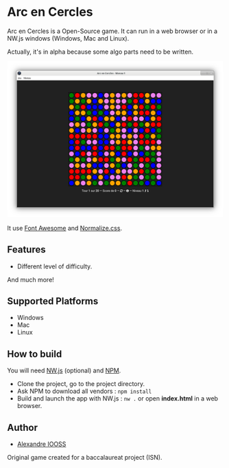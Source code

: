 # Arc en Cercles

Arc en Cercles is a Open-Source game. It can run in a web browser or in a NW.js windows (Windows, Mac and Linux).

Actually, it's in alpha because some algo parts need to be written.

![alt tag](https://raw.githubusercontent.com/erdnaxe/Arc_en_Cercles/master/docs/demo.png)

It use [Font Awesome](http://fontawesome.io/) and [Normalize.css](https://necolas.github.io/normalize.css/).

## Features

- Different level of difficulty.

And much more!

## Supported Platforms

- Windows
- Mac
- Linux

## How to build

You will need [NW.js](http://nwjs.io/) (optional) and [NPM](https://www.npmjs.com/).

* Clone the project, go to the project directory.
* Ask NPM to download all vendors : `npm install`
* Build and launch the app with NW.js : `nw .` or open **index.html** in a web browser.

## Author

- [Alexandre IOOSS](https://github.com/erdnaxe)

Original game created for a baccalaureat project (ISN).